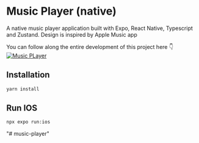 # Music Player (native)

A native music player application built with Expo, React Native, Typescript and Zustand. Design is inspired by Apple Music app

You can follow along the entire development of this project here 👇
[![Music PLayer](https://github.com/gionathas/music-player/assets/16454253/909c51e2-03f1-4fc8-94e6-56745f67fed8)](https://youtu.be/9CElrkFwiBU?si=PFgwCFDulxJJD2f4)

## Installation

```bash
yarn install
```

## Run IOS

```bash
npx expo run:ios
```
"# music-player" 
